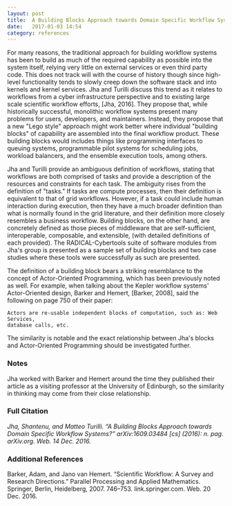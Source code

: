 ```yaml
---
layout: post
title:  A Building Blocks Approach towards Domain Specific Workflow Systems
date:   2017-01-03 14:54
category: references
---
```


For many reasons, the traditional approach for building workflow systems has
been to build as much of the required capability as possible into the system
itself, relying very little on external services or even third party code. This
does not track will with the course of history though since high-level 
functionality tends to slowly creep down the software stack and into kernels
and kernel services. Jha and Turilli discuss this trend as it relates to 
workflows from a cyber infrastructure perspective and to existing large scale
scientific workflow efforts, \[Jha, 2016]. They propose that, while 
historically successful, monolithic workflow systems present many problems for
users, developers, and maintainers. Instead, they propose that a new "Lego 
style" approach might work better where individual "building blocks" of 
capability are assembled into the final workflow product. These building blocks
would includes things like programming interfaces to queuing systems, 
programmable pilot systems for scheduling jobs, workload balancers, and the
ensemble execution tools, among others.

Jha and Turilli provide an ambiguous definition of workflows, stating that 
workflows are both comprised of tasks and provide a description of the 
resources and constraints for each task. The ambiguity rises from the
definition of "tasks." If tasks are compute processes, then their definition is
equivalent to that of grid workflows. However, if a task could include human 
interaction during execution, then they have a much broader definition than 
what is normally found in the grid literature, and their definition more
closely resembles a business workflow. Building blocks, on the other hand, 
are concretely defined as those pieces of middleware that are self-sufficient,
interoperable, composable, and extensible, (with detailed definitions of each
provided). The RADICAL-Cybertools suite of software modules from Jha's group is
presented as a sample set of building blocks and two case studies where these
tools were successfully as such are presented.

The definition of a building block bears a striking resemblance to the concept
of Actor-Oriented Programming, which has been previously noted as well. For 
example, when talking about the Kepler workflow systems' Actor-Oriented design,
Barker and Hemert, \[Barker, 2008], said the following on page 750 of their 
paper:

```
Actors are re-usable independent blocks of computation, such as: Web Services,
database calls, etc.
```

The similarity is notable and the exact relationship between Jha's blocks and
Actor-Oriented Programming should be investigated further.

### Notes

Jha worked with Barker and Hemert around the time they published their article 
as a visiting professor at the University of Edinburgh, so the similarity in 
thinking may come from their close relationship.

### Full Citation

_Jha, Shantenu, and Matteo Turilli. “A Building Blocks Approach towards Domain Specific Workflow Systems?” arXiv:1609.03484 [cs] (2016): n. pag. arXiv.org. Web. 14 Dec. 2016._

### Additional References

Barker, Adam, and Jano van Hemert. “Scientific Workflow: A Survey and Research Directions.” Parallel Processing and Applied Mathematics. Springer, Berlin, Heidelberg, 2007. 746–753. link.springer.com. Web. 20 Dec. 2016.
